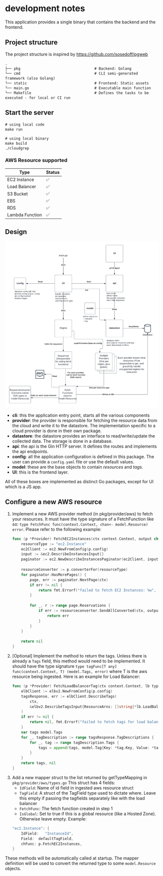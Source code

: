 # development notes

This application provides a single binary that contains the backend and the frontend.

## Project structure

The project structure is inspired by https://github.com/sosedoff/pgweb

    .
    ├── pkg                                  # Backend: Golang
    └── cmd                                  # CLI semi-generated framework (also Golang)
    └── static                               # Frontend: Static assets
    └── main.go                              # Executable main function
    └── Makefile                             # Defines the tasks to be executed - for local or CI run

## Start the server

```shell
# using local code
make run
```

```shell
# using local binary
make build
./cloudgrep
```

### AWS Resource supported

| Type            |  Status |
|-----------------| ----------- |
| EC2 Instance    |  :white_check_mark: |
| Load Balancer   |  :white_check_mark: |
| S3 Bucket       |  :white_check_mark: |
| EBS             |  :white_check_mark: |
| RDS             |  :white_check_mark: |
| Lambda Function |  :white_check_mark: |

## Design

![design diagram](img/cloudgrep-design.png)

- **cli**: this the application entry point, starts all the various components
- **provider**: the provider is responsible for fetching the resource data from the cloud and write it to the datastore. The implementation specific to a cloud provider is done in their own package.
- **datastore**: the datastore provides an interface to read/write/update the collected data. The storage is done in a database.
- **api**: the api is the Gin HTTP server. It defines the routes and implements the api endpoints.
- **config**: all the application configuration is defined in this package. The user can provide a `config.yaml` file or use the default values.
- **model**: these are the base objects to contain *resources* and *tags*.
- **UI**: this is the frontend layer.

All of these boxes are implemented as distinct Go packages, except for UI which is a JS app.

## Configure a new AWS resource

1. Implement a new AWS provider method (in pkg/provider/aws) to fetch your resources. It must have the type
   signature of a FetchFunction like so: `type FetchFunc func(context.Context, chan<- model.Resource) error`.
   Please refer to the following example:
   ```go
   func (p *Provider) FetchEC2Instances(ctx context.Context, output chan<- model.Resource) error {
       resourceType := "ec2.Instance"
       ec2Client := ec2.NewFromConfig(p.config)
       input := &ec2.DescribeInstancesInput{}
       paginator := ec2.NewDescribeInstancesPaginator(ec2Client, input)
   
       resourceConverter := p.converterFor(resourceType)
       for paginator.HasMorePages() {
           page, err := paginator.NextPage(ctx)
           if err != nil {
               return fmt.Errorf("failed to fetch EC2 Instances: %w", err)
           }
   
           for _, r := range page.Reservations {
               if err := resourceconverter.SendAllConverted(ctx, output, resourceConverter, r.Instances); err != nil {
                   return err
               }
           }
       }
   
       return nil
   }
   ```
2. [Optional] Implement the method to return the tags. Unless there is already a `Tags` field, this method would need 
    to be implemented. It should have the type signature `type tagFunc[T any] func(context.Context, T) (model.Tags, error)`
    where T is the aws resource being ingested. Here is an example for Load Balancer:
   ```go
   func (p *Provider) FetchLoadBalancerTag(ctx context.Context, lb types.LoadBalancer) (model.Tags, error) {
       elbClient := elbv2.NewFromConfig(p.config)
       tagsResponse, err := elbClient.DescribeTags(
           ctx,
           &elbv2.DescribeTagsInput{ResourceArns: []string{*lb.LoadBalancerArn}},
       )
       if err != nil {
           return nil, fmt.Errorf("failed to fetch tags for load balancer %v: %w", *lb.LoadBalancerArn, err)
       }
       var tags model.Tags
       for _, tagDescription := range tagsResponse.TagDescriptions {
           for _, tag := range tagDescription.Tags {
               tags = append(tags, model.Tag{Key: *tag.Key, Value: *tag.Value})
           }
       }
       return tags, nil
   }
    ```
3. Add a new mapper struct to the list returned by getTypeMapping in `pkg/provider/aws/types.go`
   This struct has 4 fields:
   * `IdField`: Name of id field in ingested aws resource struct
   * `TagField`: A struct of the TagField type used to dictate where. Leave this empty if passing the tagfields separately like with the load balancer
   * `FetchFunc`: The fetch function created in step 1
   * `IsGlobal`: Set to true if this is a global resource (like a Hosted Zone). Otherwise leave empty.
   Example:
   ```go
   "ec2.Instance": {
       IdField:   "InstanceId",
       Field:  defaultTagField,
       chFunc: p.FetchEC2Instances,
   }
   ```


These methods will be automatically called at startup.
The mapper definition will be used to convert the returned type to some `model.Resource` objects.
